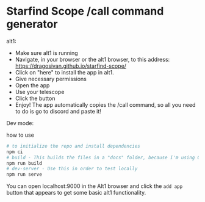 # Starfind Scope /call command generator

alt1:

- Make sure alt1 is running
- Navigate, in your browser or the alt1 browser, to this address: https://dragosivan.github.io/starfind-scope/
- Click on "here" to install the app in alt1.
- Give necessary permissions
- Open the app
- Use your telescope
- Click the button
- Enjoy! The app automatically copies the /call command, so all you need to do is go to discord and paste it!

Dev mode:

how to use

```sh
# to initialize the repo and install dependencies
npm ci
# build - This builds the files in a "docs" folder, because I'm using Github Pages to deploy the app
npm run build
# dev-server - Use this in order to test locally
npm run serve
```

You can open localhost:9000 in the Alt1 browser and click the `add app` button that appears to get some basic alt1 functionality.
